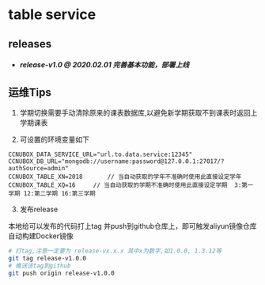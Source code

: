 # table service

## releases

* ##### release-v1.0 @ 2020.02.01  完善基本功能，部署上线



## 运维Tips

1. 学期切换需要手动清除原来的课表数据库,以避免新学期获取不到课表时返回上学期课表

2. 可设置的环境变量如下

```
CCNUBOX_DATA_SERVICE_URL="url.to.data.service:12345"
CCNUBOX_DB_URL="mongodb://username:password@127.0.0.1:27017/?authSource=admin"
CCNUBOX_TABLE_XN=2018		// 当自动获取的学年不准确时使用此直接设定学年 
CCNUBOX_TABLE_XQ=16		// 当自动获取的学期不准确时使用此直接设定学期  3:第一学期 12:第二学期 16:第三学期
```

3. 发布release

本地给可以发布的代码打上tag 并push到github仓库上，即可触发aliyun镜像仓库自动构建Docker镜像
```sh
# 打tag,注意一定要为 release-vx.x.x 其中x为数字,如1.0.0, 1.3.12等
git tag release-v1.0.0 
# 推送该tag到github
git push origin release-v1.0.0
```
